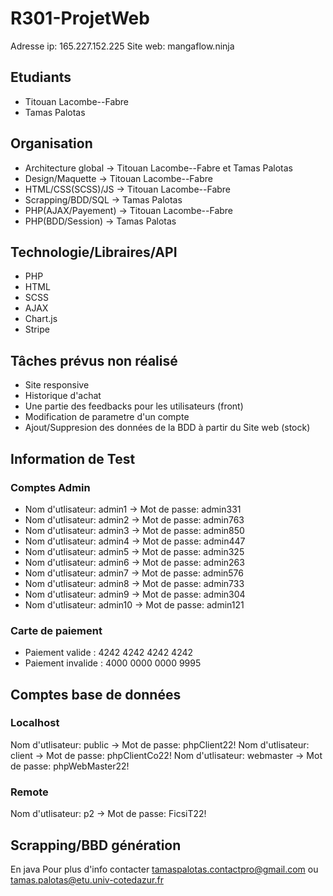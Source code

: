 # R301-ProjetWeb
Adresse ip: 165.227.152.225
Site web: mangaflow.ninja

## Etudiants
- Titouan Lacombe--Fabre
- Tamas Palotas

## Organisation
- Architecture global -> Titouan Lacombe--Fabre et Tamas Palotas
- Design/Maquette -> Titouan Lacombe--Fabre 
- HTML/CSS(SCSS)/JS -> Titouan Lacombe--Fabre
- Scrapping/BDD/SQL -> Tamas Palotas
- PHP(AJAX/Payement) -> Titouan Lacombe--Fabre 
- PHP(BDD/Session) -> Tamas Palotas 

## Technologie/Libraires/API
- PHP
- HTML
- SCSS
- AJAX
- Chart.js
- Stripe

## Tâches prévus non réalisé
- Site responsive
- Historique d'achat
- Une partie des feedbacks pour les utilisateurs (front)
- Modification de parametre d'un compte
- Ajout/Suppresion des données de la BDD à partir du Site web (stock)

## Information de Test
### Comptes Admin
- Nom d'utlisateur: admin1 -> Mot de passe: admin331
- Nom d'utlisateur: admin2 -> Mot de passe: admin763
- Nom d'utlisateur: admin3 -> Mot de passe: admin850
- Nom d'utlisateur: admin4 -> Mot de passe: admin447
- Nom d'utlisateur: admin5 -> Mot de passe: admin325
- Nom d'utlisateur: admin6 -> Mot de passe: admin263
- Nom d'utlisateur: admin7 -> Mot de passe: admin576
- Nom d'utlisateur: admin8 -> Mot de passe: admin733
- Nom d'utlisateur: admin9 -> Mot de passe: admin304
- Nom d'utlisateur: admin10 -> Mot de passe: admin121

### Carte de paiement
- Paiement valide : 4242 4242 4242 4242
- Paiement invalide : 4000 0000 0000 9995

## Comptes base de données
### Localhost
Nom d'utlisateur: public -> Mot de passe: phpClient22!
Nom d'utlisateur: client -> Mot de passe: phpClientCo22!
Nom d'utlisateur: webmaster -> Mot de passe: phpWebMaster22!

### Remote
Nom d'utlisateur: p2 -> Mot de passe: FicsiT22!


## Scrapping/BBD génération
En java
Pour plus d'info contacter tamaspalotas.contactpro@gmail.com ou tamas.palotas@etu.univ-cotedazur.fr 
